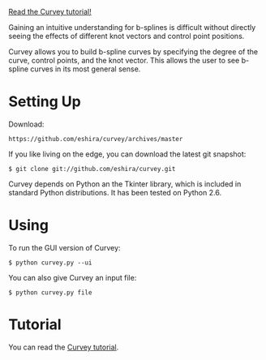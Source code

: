 <a href="http://elbenshira.com/projects/curvey/">Read the Curvey tutorial!</a> 

Gaining an intuitive understanding for b-splines is difficult without directly
seeing the effects of different knot vectors and control point positions.

Curvey allows you to build b-spline curves by specifying the degree of the
curve, control points, and the knot vector. This allows the user to see b-spline
curves in its most general sense.

Setting Up
=====================

Download:

    https://github.com/eshira/curvey/archives/master

If you like living on the edge, you can download the latest git snapshot:

    $ git clone git://github.com/eshira/curvey.git

Curvey depends on Python an the Tkinter library, which is included in standard
Python distributions. It has been tested on Python 2.6.

Using
=====================

To run the GUI version of Curvey:

    $ python curvey.py --ui

You can also give Curvey an input file:

    $ python curvey.py file

Tutorial
=====================

You can read the <a href="http://elbenshira.com/projects/curvey">Curvey tutorial</a>.
